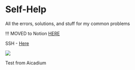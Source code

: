 # Self-Help
All the errors, solutions, and stuff for my common problems


!!! MOVED to Notion [HERE](https://neighborly-blender-866.notion.site/Virtual-Envs-Conda-Mac-bf0abf05950349059ef280505b4ff8e6?pvs=4)

SSH - [Here](https://neighborly-blender-866.notion.site/SSH-8b4c761100b44539ba396a9717c23d6a)

![](https://media.giphy.com/media/Idg2rAVGS3xMZtBdhu/giphy.gif)

Test from Aicadium
